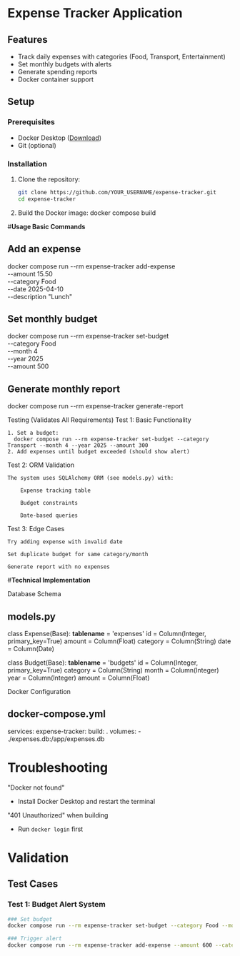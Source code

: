 # Expense Tracker Application

## Features
- Track daily expenses with categories (Food, Transport, Entertainment)
- Set monthly budgets with alerts
- Generate spending reports
- Docker container support

## Setup

### Prerequisites
- Docker Desktop ([Download](https://www.docker.com/products/docker-desktop))
- Git (optional)

### Installation
1. Clone the repository:
   ```bash
   git clone https://github.com/YOUR_USERNAME/expense-tracker.git
   cd expense-tracker

2. Build the Docker image:
  docker compose build



#**Usage
Basic Commands**

## Add an expense
docker compose run --rm expense-tracker add-expense \
  --amount 15.50 \
  --category Food \
  --date 2025-04-10 \
  --description "Lunch"

## Set monthly budget
docker compose run --rm expense-tracker set-budget \
  --category Food \
  --month 4 \
  --year 2025 \
  --amount 500

## Generate monthly report
docker compose run --rm expense-tracker generate-report


Testing (Validates All Requirements)
Test 1: Basic Functionality

    1. Set a budget:
      docker compose run --rm expense-tracker set-budget --category Transport --month 4 --year 2025 --amount 300
    2. Add expenses until budget exceeded (should show alert)

Test 2: ORM Validation

    The system uses SQLAlchemy ORM (see models.py) with:

        Expense tracking table

        Budget constraints

        Date-based queries

Test 3: Edge Cases

    Try adding expense with invalid date

    Set duplicate budget for same category/month

    Generate report with no expenses

#**Technical Implementation**

Database Schema

## models.py
class Expense(Base):
    __tablename__ = 'expenses'
    id = Column(Integer, primary_key=True)
    amount = Column(Float)
    category = Column(String)
    date = Column(Date)

class Budget(Base):
    __tablename__ = 'budgets'
    id = Column(Integer, primary_key=True)
    category = Column(String)
    month = Column(Integer)
    year = Column(Integer)
    amount = Column(Float)

Docker Configuration

## docker-compose.yml
services:
  expense-tracker:
    build: .
    volumes:
      - ./expenses.db:/app/expenses.db


# Troubleshooting

 "Docker not found"  
   - Install Docker Desktop and restart the terminal  

 "401 Unauthorized" when building  
   - Run `docker login` first  


# Validation 

##  Test Cases

### Test 1: Budget Alert System
```bash
### Set budget
docker compose run --rm expense-tracker set-budget --category Food --month 4 --year 2025 --amount 500

### Trigger alert
docker compose run --rm expense-tracker add-expense --amount 600 --category Food --date 2025-04-10
